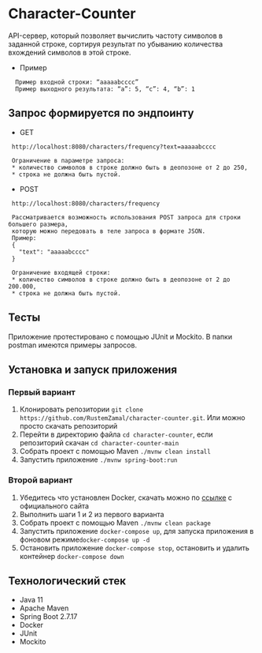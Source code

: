 # Character-Counter

 API-сервер, который позволяет вычислить частоту символов в заданной строке, сортируя результат по 
 убыванию количества вхождений символов в этой строке.
* Пример
```
  Пример входной строки: “aaaaabcccc”
  Пример выходного результата: “a”: 5, “c”: 4, “b”: 1
  ```

 ## Запрос формируется по эндпоинту

* GET

```
 http://localhost:8080/characters/frequency?text=aaaaabcccc
 
 Ограничение в параметре запроса:
 * количество символов в строке должно быть в деопозоне от 2 до 250,
 * строка не должна быть пустой.
 ```
* POST
```
 http://localhost:8080/characters/frequency
 
 Рассматривается возможность использования POST запроса для строки большего размера, 
 которую можно передовать в теле запроса в формате JSON.
 Пример:
 {
   "text": "aaaaabcccc"
 }
 
 Ограничение входящей строки:
 * количество символов в строке должно быть в деопозоне от 2 до 200.000,
 * строка не должна быть пустой.
```

## Тесты
 Приложение протестировано с помощью JUnit и Mockito. В папки postman имеются примеры запросов.

## Установка и запуск приложения

 ### Первый вариант
 1. Клонировать репозитории `git clone https://github.com/RustemZamal/character-counter.git`.
 Или можно просто скачать репозиторий
 2. Перейти в директорию файла `cd character-counter`, если репозиторий скачан `cd character-counter-main`
 3. Собрать проект с помощью Maven `./mvnw clean install`
 4. Запустить приложение `./mvnw spring-boot:run`

###  Второй вариант
 1. Убедитесь что установлен Docker, скачать можно по [ссылке](https://docs.docker.com/engine/install/) с официального сайта
 2. Выполнить шаги 1 и 2 из первого варианта
 3. Собрать проект с помощью Maven `./mvnw clean package`
 4. Запустить приложение `docker-compose up`, для запуска приложения в фоновом режиме`docker-compose up -d`
 5. Остановить приложение `docker-compose stop`, остановить и удалить контейнер `docker-compose down`

## Технологический стек
 * Java 11
 * Apache Maven
 * Spring Boot 2.7.17
 * Docker
 * JUnit
 * Mockito
 
